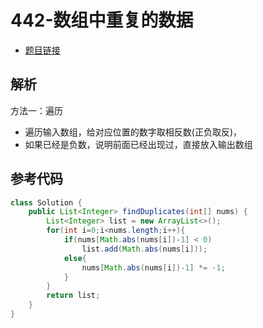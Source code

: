# 442-数组中重复的数据

- [题目链接](https://leetcode-cn.com/problems/find-all-duplicates-in-an-array/)

## 解析

方法一：遍历
- 遍历输入数组，给对应位置的数字取相反数(正负取反)，
- 如果已经是负数，说明前面已经出现过，直接放入输出数组

## 参考代码
```Java
class Solution {
    public List<Integer> findDuplicates(int[] nums) {
        List<Integer> list = new ArrayList<>();
        for(int i=0;i<nums.length;i++){
            if(nums[Math.abs(nums[i])-1] < 0)
                list.add(Math.abs(nums[i]));
            else{
                nums[Math.abs(nums[i])-1] *= -1;
            }
        }
        return list;
    }
}
```
